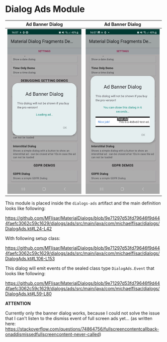 # Dialog Ads Module

| Ad Banner Dialog | Ad Banner Dialog |
| :---: | :---: |
| ![Dialog](../images/dialog_ads1.jpg?raw=true "Dialog") | ![Dialog](../images/dialog_ads2.jpg?raw=true "Dialog") |

This module is placed inside the `dialogs-ads` artifact and the main definition looks like following:

https://github.com/MFlisar/MaterialDialogs/blob/9e71297d53fd79646f9d444faefc3062c59c1629/dialogs/ads/src/main/java/com/michaelflisar/dialogs/DialogAds.kt#L24-L42

With following setup class:

https://github.com/MFlisar/MaterialDialogs/blob/9e71297d53fd79646f9d444faefc3062c59c1629/dialogs/ads/src/main/java/com/michaelflisar/dialogs/DialogAds.kt#L106-L153

This dialog will emit events of the sealed class type `DialogAds.Event` that looks like following:

https://github.com/MFlisar/MaterialDialogs/blob/9e71297d53fd79646f9d444faefc3062c59c1629/dialogs/ads/src/main/java/com/michaelflisar/dialogs/DialogAds.kt#L59-L80

**ATTENTION**

Currently only the banner dialog works, because I could not solve the issue that I can't listen to the dismiss event of full screen ads yet... (as written here: https://stackoverflow.com/questions/74864756/fullscreencontentcallback-onaddismissedfullscreencontent-never-called)